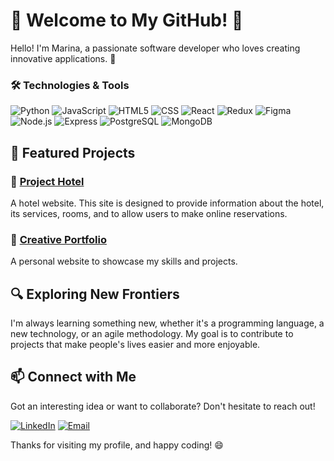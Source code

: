 # 🌟 Welcome to My GitHub! 🌟

Hello! I'm Marina, a passionate software developer who loves creating innovative applications. 🚀


### 🛠️ Technologies & Tools
  ![Python](https://img.shields.io/badge/-Python-333333?style=flat&logo=python)
  ![JavaScript](https://img.shields.io/badge/-JavaScript-333333?style=flat&logo=javascript)
  ![HTML5](https://img.shields.io/badge/-HTML5-333333?style=flat&logo=HTML5)
  ![CSS](https://img.shields.io/badge/-CSS-333333?style=flat&logo=CSS3&logoColor=1572B6)
  ![React](https://img.shields.io/badge/-React-333333?style=flat&logo=react)
  ![Redux](https://img.shields.io/badge/-Redux-333333?style=flat&logo=redux)
  ![Figma](https://img.shields.io/badge/-Figma-333333?style=flat&logo=figma)
  <br/>
  ![Node.js](https://img.shields.io/badge/-Node.js-333333?style=flat&logo=node.js)
  ![Express](https://img.shields.io/badge/-Express-333333?style=flat&logo=express)
  ![PostgreSQL](https://img.shields.io/badge/-PostgreSQL-333333?style=flat&logo=postgresql)
  ![MongoDB](https://img.shields.io/badge/-MongoDB-333333?style=flat&logo=MongoDB)

## 🌟 Featured Projects
### 📝 [Project Hotel](https://github.com/marina-nh/HotelSort)
A hotel website. This site is designed to provide information about the hotel, its services, rooms, and to allow users to make online reservations.

### 🎨 [Creative Portfolio](https://github.com/marina-nh/portfolio-web)
A personal website to showcase my skills and projects.

## 🔍 Exploring New Frontiers
I'm always learning something new, whether it's a programming language, a new technology, or an agile methodology. My goal is to contribute to projects that make people's lives easier and more enjoyable.

## 📫 Connect with Me
Got an interesting idea or want to collaborate? Don't hesitate to reach out!

[![LinkedIn](https://img.shields.io/badge/-LinkedIn-blue)](www.linkedin.com/in/marina-r-nunez)
[![Email](https://img.shields.io/badge/-Email-red)](mailto:contac@marinanunez.tech)

Thanks for visiting my profile, and happy coding! 😄
